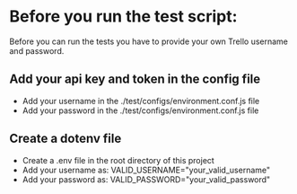 # Before you run the test script:
Before you can run the tests you have to provide your own Trello username and password.

## Add your api key and token in the config file
- Add your username in the ./test/configs/environment.conf.js file
- Add your password in the ./test/configs/environment.conf.js file

## Create a dotenv file
- Create a .env file in the root directory of this project
- Add your username as: VALID_USERNAME="your_valid_username"
- Add your password as: VALID_PASSWORD="your_valid_password"
